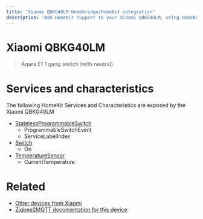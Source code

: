 ```yaml
---
title: "Xiaomi QBKG40LM Homebridge/HomeKit integration"
description: "Add HomeKit support to your Xiaomi QBKG40LM, using Homebridge, Zigbee2MQTT and homebridge-z2m."
---
```

<!---
This file has been GENERATED using src/docgen/docgen.ts
DO NOT EDIT THIS FILE MANUALLY!
-->
# Xiaomi QBKG40LM
> Aqara E1 1 gang switch (with neutral)


# Services and characteristics
The following HomeKit Services and Characteristics are exposed by
the Xiaomi QBKG40LM

* [StatelessProgrammableSwitch](../../action.md)
  * ProgrammableSwitchEvent
  * ServiceLabelIndex
* [Switch](../../switch.md)
  * On
* [TemperatureSensor](../../sensors.md)
  * CurrentTemperature


# Related
* [Other devices from Xiaomi](../index.md#xiaomi)
* [Zigbee2MQTT documentation for this device](https://www.zigbee2mqtt.io/devices/QBKG40LM.html)